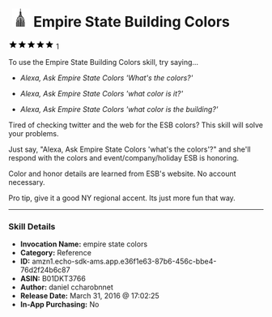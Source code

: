 # &nbsp;<img src="skill_icon" alt="Empire State Building Colors icon" width="36"> Empire State Building Colors
![5 stars](../../images/ic_star_black_18dp_1x.png)![5 stars](../../images/ic_star_black_18dp_1x.png)![5 stars](../../images/ic_star_black_18dp_1x.png)![5 stars](../../images/ic_star_black_18dp_1x.png)![5 stars](../../images/ic_star_black_18dp_1x.png) 1

To use the Empire State Building Colors skill, try saying...

* *Alexa, Ask Empire State Colors 'What's the colors?'*

* *Alexa, Ask Empire State Colors 'what color is it?'*

* *Alexa, Ask Empire State Colors 'what color is the building?'*

Tired of checking twitter and the web for the ESB colors? This skill will solve your problems. 

Just say, "Alexa, Ask Empire State Colors 'what's the colors'?" and she'll respond with the colors and event/company/holiday ESB is honoring.

Color and honor details are learned from ESB's website. No account necessary.

Pro tip, give it a good NY regional accent. Its just more fun that way.

***

### Skill Details

* **Invocation Name:** empire state colors
* **Category:** Reference
* **ID:** amzn1.echo-sdk-ams.app.e36f1e63-87b6-456c-bbe4-76d2f24b6c87
* **ASIN:** B01DKT3766
* **Author:** daniel ccharobnnet
* **Release Date:** March 31, 2016 @ 17:02:25
* **In-App Purchasing:** No
